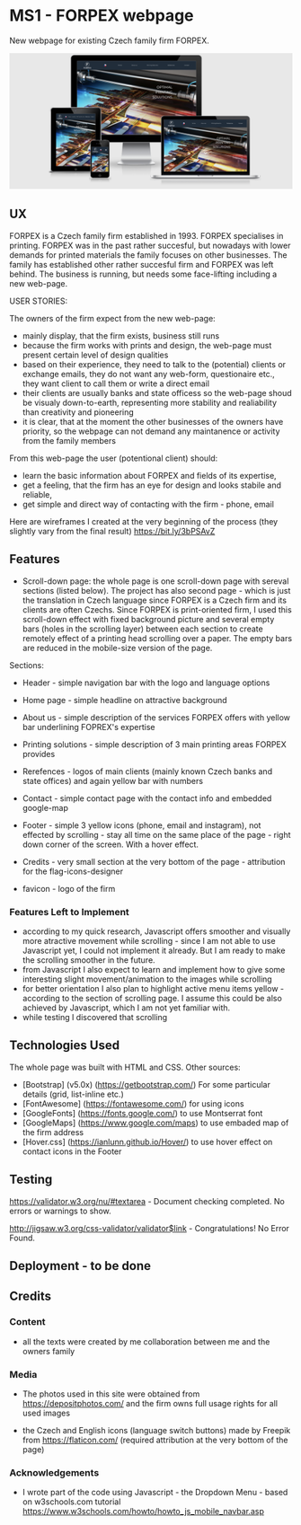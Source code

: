# MS1 - FORPEX webpage

New webpage for existing Czech family firm FORPEX.

![am_I_responsive_design](./assets/images/responsive_design.png)
 
## UX

FORPEX is a Czech family firm established in 1993. FORPEX specialises in printing. FORPEX was in the past rather succesful, but nowadays with lower demands for printed materials the family focuses on other businesses. The family has established other rather succesful firm and FORPEX was left behind. The business is running, but needs some face-lifting including a new web-page. 

USER STORIES: 

The owners of the firm expect from the new web-page:
- mainly display, that the firm exists, business still runs
- because the firm works with prints and design, the web-page must present certain level of design qualities
- based on their experience, they need to talk to the (potential) clients or exchange emails, they do not want any web-form, questionaire etc., they want client to call them or write a direct email
- their clients are usually banks and state officess so the web-page shoud be visualy down-to-earth, representing more stability and realiability than creativity and pioneering
- it is clear, that at the moment the other businesses of the owners have priority, so the webpage can not demand any maintanence or activity from the family members

From this web-page the user (potentional client) should:
- learn the basic information about FORPEX and fields of its expertise,
- get a feeling, that the firm has an eye for design and looks stabile and reliable,
- get simple and direct way of contacting with the firm - phone, email

Here are wireframes I created at the very beginning of the process (they slightly vary from the final result) https://bit.ly/3bPSAvZ

## Features

- Scroll-down page: the whole page is one scroll-down page with sereval sections (listed below). The project has also second page - which is just the translation in Czech language since FORPEX is a Czech firm and its clients are often Czechs. 
Since FORPEX is print-oriented firm, I used this scroll-down effect with fixed background picture and several empty bars (holes in the scrolling layer) between each section to create remotely effect of a printing head scrolling over a paper. The empty bars are reduced in the mobile-size version of the page. 

Sections:
- Header - simple navigation bar with the logo and language options
- Home page - simple headline on attractive background 
- About us - simple description of the services FORPEX offers with yellow bar underlining FOPREX's expertise
- Printing solutions - simple description of 3 main printing areas FORPEX provides
- Rerefences - logos of main clients (mainly known Czech banks and state offices) and again yellow bar with numbers 
- Contact - simple contact page with the contact info and embedded google-map
- Footer - simple 3 yellow icons (phone, email and instagram), not effected by scrolling - stay all time on the same place of the page - right down corner of the screen. With a hover effect. 
- Credits - very small section at the very bottom of the page - attribution for the flag-icons-designer 

- favicon - logo of the firm

### Features Left to Implement
- according to my quick research, Javascript offers smoother and visually more atractive movement while scrolling - since I am not able to use Javascript yet, I could not implement it already. But I am ready to make the scrolling smoother in the future.
- from Javascript I also expect to learn and implement how to give some interesting slight movement/animation to the images while scrolling
- for better orientation I also plan to highlight active menu items yellow - according to the section of scrolling page. I assume this could be also achieved by Javascript, which I am not yet familiar with. 
- while testing I discovered that scrolling  


## Technologies Used

The whole page was built with HTML and CSS. Other sources:

- [Bootstrap] (v5.0x) (https://getbootstrap.com/) For some particular details (grid, list-inline etc.)
- [FontAwesome] (https://fontawesome.com/) for using icons
- [GoogleFonts] (https://fonts.google.com/) to use Montserrat font 
- [GoogleMaps] (https://www.google.com/maps) to use embaded map of the firm address
- [Hover.css] (https://ianlunn.github.io/Hover/) to use hover effect on contact icons in the Footer


## Testing 

https://validator.w3.org/nu/#textarea - Document checking completed. No errors or warnings to show.

http://jigsaw.w3.org/css-validator/validator$link -  Congratulations! No Error Found.



<!-- In this section, you need to convince the assessor that you have conducted enough testing to legitimately believe that the site works well. Essentially, in this part you will want to go over all of your user stories from the UX section and ensure that they all work as intended, with the project providing an easy and straightforward way for the users to achieve their goals.

Whenever it is feasible, prefer to automate your tests, and if you've done so, provide a brief explanation of your approach, link to the test file(s) and explain how to run them.

For any scenarios that have not been automated, test the user stories manually and provide as much detail as is relevant. A particularly useful form for describing your testing process is via scenarios, such as:

1. Contact form:
    1. Go to the "Contact Us" page
    2. Try to submit the empty form and verify that an error message about the required fields appears
    3. Try to submit the form with an invalid email address and verify that a relevant error message appears
    4. Try to submit the form with all inputs valid and verify that a success message appears.

In addition, you should mention in this section how your project looks and works on different browsers and screen sizes.

You should also mention in this section any interesting bugs or problems you discovered during your testing, even if you haven't addressed them yet.

If this section grows too long, you may want to split it off into a separate file and link to it from here. -->

## Deployment - to be done

<!-- This section should describe the process you went through to deploy the project to a hosting platform (e.g. GitHub Pages or Heroku).

In particular, you should provide all details of the differences between the deployed version and the development version, if any, including:
- Different values for environment variables (Heroku Config Vars)?
- Different configuration files?
- Separate git branch?

In addition, if it is not obvious, you should also describe how to run your code locally. -->


## Credits

### Content

- all the texts were created by me collaboration between me and the owners family

### Media
- The photos used in this site were obtained from https://depositphotos.com/ and the firm owns full usage rights for all used images

- the Czech and English icons (language switch buttons) made by Freepik from https://flaticon.com/  (required attribution at the very bottom of the page)

### Acknowledgements

- I wrote part of the code using Javascript - the Dropdown Menu - based on w3schools.com tutorial https://www.w3schools.com/howto/howto_js_mobile_navbar.asp